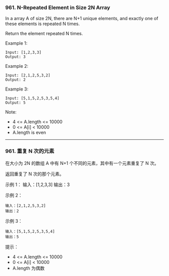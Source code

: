 ### 961. N-Repeated Element in Size 2N Array
In a array A of size 2N, there are N+1 unique elements, and exactly one of these elements is repeated N times.

Return the element repeated N times.



Example 1:

	Input: [1,2,3,3]
	Output: 3

Example 2:

	Input: [2,1,2,5,3,2]
	Output: 2

Example 3:

	Input: [5,1,5,2,5,3,5,4]
	Output: 5



Note:

* 4 <= A.length <= 10000
* 0 <= A[i] < 10000
* A.length is even

------------

### 961. 重复 N 次的元素
在大小为 2N 的数组 A 中有 N+1 个不同的元素，其中有一个元素重复了 N 次。

返回重复了 N 次的那个元素。

示例 1：
	输入：[1,2,3,3]
	输出：3

示例 2：

	输入：[2,1,2,5,3,2]
	输出：2

示例 3：

	输入：[5,1,5,2,5,3,5,4]
	输出：5

 

提示：

* 4 <= A.length <= 10000
* 0 <= A[i] < 10000
* A.length 为偶数

